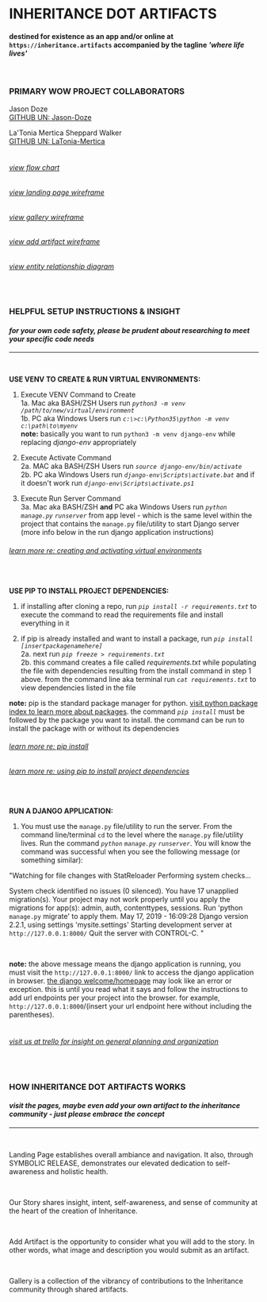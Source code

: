 # **INHERITANCE DOT ARTIFACTS**
#### destined for existence as an app and/or online at ```https://inheritance.artifacts``` accompanied by the tagline *'where life lives'*

<br>

### **PRIMARY WOW PROJECT COLLABORATORS**<br>
Jason Doze<br>
[GITHUB UN: Jason-Doze](https://github.com/Jason-Doze)<br>

La'Tonia Mertica Sheppard Walker<br>
[GITHUB UN: LaTonia-Mertica](https://github.com/LaTonia-Mertica)<br>
<br>

###### [view flow chart](Inheritance/Images/Flowchart.png)
###### [view landing page wireframe](Inheritance/Images/landingpagewireframe.png)
###### [view gallery wireframe](Inheritance/Images/gallerywireframe.png)
###### [view add artifact wireframe](Inheritance/Images/addartifactwireframe.png)
###### [view entity relationship diagram](Inheritance/Images/ERD.png)

<br>

### **HELPFUL SETUP INSTRUCTIONS & INSIGHT** 
#### <p style="text-align: left">*for your own code safety, please be prudent about researching to meet your specific code needs*</p>

---

<br>

**USE VENV TO CREATE & RUN VIRTUAL ENVIRONMENTS:**<br>
1. Execute VENV Command to Create<br>
    1a. Mac aka BASH/ZSH Users run *`python3 -m venv /path/to/new/virtual/environment`*<br>
    1b. PC aka Windows Users run *`c:\>c:\Python35\python -m venv c:\path\to\myenv`*<br>
    **note:** basically you want to run `python3 -m venv django-env` while replacing *django-env* appropriately

2. Execute Activate Command<br>
    2a. MAC aka BASH/ZSH Users run *`source django-env/bin/activate`*<br>
    2b. PC aka Windows Users run *`django-env\Scripts\activate.bat`* and if it doesn't work run *`django-env\Scripts\activate.ps1`*  

3. Execute Run Server Command<br>
    3a. Mac aka BASH/ZSH **and** PC aka Windows Users run *`python`* *`manage.py`* *`runserver`* from app level - which is the same level within the project that contains the `manage.py` file/utility to start Django server (more info below in the run django application instructions)

###### [learn more re: creating and activating virtual environments](https://docs.python.org/3/library/venv.html)

<br>

**USE PIP TO INSTALL PROJECT DEPENDENCIES:**<br>
1. if installing after cloning a repo, run *`pip install -r requirements.txt`* to execute the command to read the requirements file and install everything in it

2. if pip is already installed and want to install a package, run *`pip install [insertpackagenamehere]`*<br>
    2a. next run *`pip freeze > requirements.txt`*<br>
    2b. this command creates a file called *requirements.txt* while populating the file with dependencies resulting from the install command in step 1 above. from the command line aka terminal run *`cat requirements.txt`* to view dependencies listed in the file 

**note:** pip is the standard package manager for python. [visit python package index to learn more about packages](https://pypi.org/). the command *`pip install`* must be followed by the package you want to install. the command can be run to install the package with or without its dependencies

###### [learn more re: pip install](https://pip.pypa.io/en/stable/cli/pip_install/) 

###### [learn more re: using pip to install project dependencies](https://stackoverflow.com/questions/53925660/installing-python-dependencies-locally-in-project)

<br>

**RUN A DJANGO APPLICATION:**<br>
1. You must use the `manage.py` file/utility to run the server. From the command line/terminal `cd` to the level where the `manage.py` file/utility lives. Run the command *`python`* *`manage.py`* *`runserver`*. You will know the command was successful when you see the following message (or something similar):

"Watching for file changes with StatReloader
Performing system checks...

System check identified no issues (0 silenced).
You have 17 unapplied migration(s). Your project may not work properly until you apply the migrations for app(s): admin, auth, contenttypes, sessions.
Run 'python `manage.py` migrate' to apply them.
May 17, 2019 - 16:09:28
Django version 2.2.1, using settings 'mysite.settings'
Starting development server at `http://127.0.0.1:8000/`
Quit the server with CONTROL-C.
"

<br>

<img src="Inheritance/Images/Django_App.jpg" title="" alt=""/>

<br>

**note:** the above message means the django application is running, you must visit the `http://127.0.0.1:8000/` link to access the django application in browser. [the django welcome/homepage](images/django-welcome-homepage.png) may look like an error or exception. this is until you read what it says and follow the instructions to add url endpoints per your project into the browser. for example, `http://127.0.0.1:8000`/(insert your url endpoint here without including the parentheses).
<br>
<br>

###### [visit us at trello for insight on general planning and organization](https://trello.com/b/LhG4cich/inheritanceartifacts)
<br>

### **HOW INHERITANCE DOT ARTIFACTS WORKS** 
#### <p style="text-align: left">*visit the pages, maybe even add your own artifact to the inheritance community - just please embrace the concept*</p>

---
<br>

<img src="Inheritance/Images/landing_page.jpg" title="" alt=""/>

Landing Page establishes overall ambiance and navigation. It also, through SYMBOLIC RELEASE, demonstrates our elevated dedication to self-awareness and holistic health.
<br>
<br>

<img src="Inheritance/Images/our_story.jpg" title="" alt=""/>

Our Story shares insight, intent, self-awareness, and sense of community at the heart of the creation of Inheritance. 
<br>
<br>

<img src="Inheritance/Images/add_artifact.jpg" title="" alt=""/>

Add Artifact is the opportunity to consider what you will add to the story. In other words, what image and description you would submit as an artifact.
<br>
<br>

<img src="Inheritance/Images/gallery.jpg" title="" alt=""/>

Gallery is a collection of the vibrancy of contributions to the Inheritance community through shared artifacts.
<br>